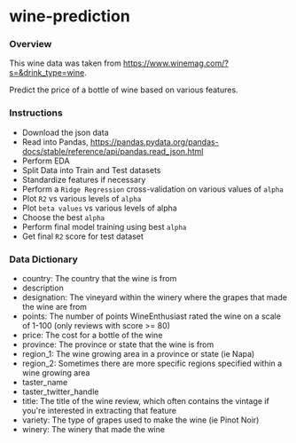 # wine-prediction

### Overview

This wine data was taken from https://www.winemag.com/?s=&drink_type=wine.

Predict the price of a bottle of wine based on various features.

### Instructions

- Download the json data
- Read into Pandas, https://pandas.pydata.org/pandas-docs/stable/reference/api/pandas.read_json.html
- Perform EDA
- Split Data into Train and Test datasets
- Standardize features if necessary
- Perform a `Ridge Regression` cross-validation on various values of `alpha`
- Plot `R2` vs various levels of `alpha`
- Plot `beta values` vs various levels of alpha
- Choose the best `alpha`
- Perform final model training using best `alpha`
- Get final `R2` score for test dataset

### Data Dictionary

- country: The country that the wine is from
- description
- designation: The vineyard within the winery where the grapes that made the wine are from
- points: The number of points WineEnthusiast rated the wine on a scale of 1-100 (only reviews with score >= 80)
- price: The cost for a bottle of the wine
- province: The province or state that the wine is from
- region_1: The wine growing area in a province or state (ie Napa)
- region_2: Sometimes there are more specific regions specified within a wine growing area
- taster_name
- taster_twitter_handle
- title: The title of the wine review, which often contains the vintage if you're interested in extracting that feature
- variety: The type of grapes used to make the wine (ie Pinot Noir)
- winery: The winery that made the wine
